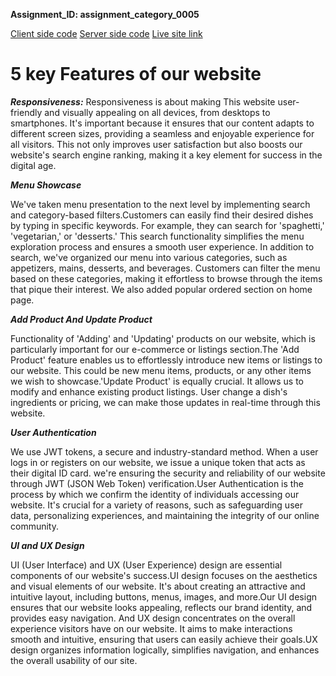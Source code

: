 
**Assignment_ID: assignment_category_0005**


[Client side code](https://github.com/Porgramming-Hero-web-course/b8a11-client-side-rakibul4516)
[Server side code](https://github.com/Porgramming-Hero-web-course/b8a11-server-side-rakibul4516)
[Live site link](https://dineon-aa210.web.app/)

# 5 key Features of our website

***Responsiveness:***
Responsiveness is about making This website user-friendly and visually appealing on all devices, from desktops to smartphones. It's important because it ensures that our content adapts to different screen sizes, providing a seamless and enjoyable experience for all visitors. This not only improves user satisfaction but also boosts our website's search engine ranking, making it a key element for success in the digital age.


***Menu Showcase***

We've taken menu presentation to the next level by implementing search and category-based filters.Customers can easily find their desired dishes by typing in specific keywords. For example, they can search for 'spaghetti,' 'vegetarian,' or 'desserts.' This search functionality simplifies the menu exploration process and ensures a smooth user experience. In addition to search, we've organized our menu into various categories, such as appetizers, mains, desserts, and beverages. Customers can filter the menu based on these categories, making it effortless to browse through the items that pique their interest. We also added popular ordered section on home page.


***Add Product And Update Product***

Functionality of 'Adding' and 'Updating' products on our website, which is particularly important for our e-commerce or listings section.The 'Add Product' feature enables us to effortlessly introduce new items or listings to our website. This could be new menu items, products, or any other items we wish to showcase.'Update Product' is equally crucial. It allows us to modify and enhance existing product listings. User change a dish's ingredients or pricing, we can make those updates in real-time through this website.


***User Authentication***

We use JWT tokens, a secure and industry-standard method. When a user logs in or registers on our website, we issue a unique token that acts as their digital ID card. we're ensuring the security and reliability of our website through JWT (JSON Web Token) verification.User Authentication is the process by which we confirm the identity of individuals accessing our website. It's crucial for a variety of reasons, such as safeguarding user data, personalizing experiences, and maintaining the integrity of our online community.


***UI and UX Design***

UI (User Interface) and UX (User Experience) design are essential components of our website's success.UI design focuses on the aesthetics and visual elements of our website. It's about creating an attractive and intuitive layout, including buttons, menus, images, and more.Our UI design ensures that our website looks appealing, reflects our brand identity, and provides easy navigation. And UX design concentrates on the overall experience visitors have on our website. It aims to make interactions smooth and intuitive, ensuring that users can easily achieve their goals.UX design organizes information logically, simplifies navigation, and enhances the overall usability of our site.
